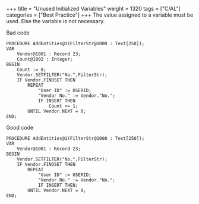 +++
title = "Unused Initialized Variables"
weight = 1320
tags = ["C/AL"]
categories = ["Best Practice"]
+++
The value assigned to a variable must be used. Else the variable is not necessary. 

Bad code

    PROCEDURE AddEntities@1(FilterStr@1000 : Text[250]);
    VAR
        Vendor@1001 : Record 23;
        Count@1002 : Integer;
    BEGIN
        Count := 0;
        Vendor.SETFILTER("No.",FilterStr);
        IF Vendor.FINDSET THEN
            REPEAT
                "User ID" := USERID;
                "Vendor No." := Vendor."No.";
                IF INSERT THEN
                    Count += 1;
            UNTIL Vendor.NEXT = 0;
    END;

Good code

    PROCEDURE AddEntities@1(FilterStr@1000 : Text[250]);
    VAR
        Vendor@1001 : Record 23;
    BEGIN
        Vendor.SETFILTER("No.",FilterStr);
        IF Vendor.FINDSET THEN
            REPEAT
                "User ID" := USERID;
                "Vendor No." := Vendor."No.";
                IF INSERT THEN;
            UNTIL Vendor.NEXT = 0;
    END;
